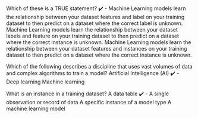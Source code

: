 Which of these is a TRUE statement?
✔️ - Machine Learning models learn the relationship between your dataset features and label on your training dataset to then predict on a dataset where the correct label is unknown.
Machine Learning models learn the relationship between your dataset labels and feature on your training dataset to then predict on a dataset where the correct instance is unknown.
Machine Learning models learn the relationship between your dataset features and instances on your training dataset to then predict on a dataset where the correct instance is unknown.

Which of the following describes a discipline that uses vast volumes of data and complex algorithms to train a model?
Artificial Intelligence (AI)
✔️ - Deep learning
Machine learning

What is an instance in a training dataset?
A data table
✔️ - A single observation or record of data
A specific instance of a model type
A machine learning model
